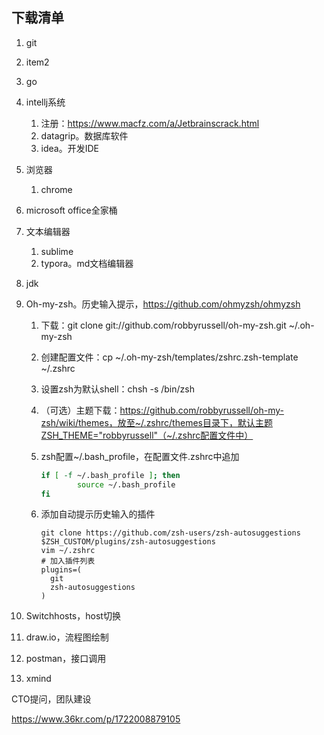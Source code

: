 ## 下载清单

1. git

2. item2

3. go

4. intellj系统

   1. 注册：https://www.macfz.com/a/Jetbrainscrack.html
   2. datagrip。数据库软件
   3. idea。开发IDE

5. 浏览器

   1. chrome

6. microsoft office全家桶

7. 文本编辑器

   1. sublime
   2. typora。md文档编辑器

8. jdk

9. Oh-my-zsh。历史输入提示，https://github.com/ohmyzsh/ohmyzsh

   1. 下载：git clone git://github.com/robbyrussell/oh-my-zsh.git ~/.oh-my-zsh

   2. 创建配置文件：cp ~/.oh-my-zsh/templates/zshrc.zsh-template ~/.zshrc

   3. 设置zsh为默认shell：chsh -s /bin/zsh

   4. （可选）主题下载：https://github.com/robbyrussell/oh-my-zsh/wiki/themes，放至~/.zshrc/themes目录下，默认主题ZSH_THEME="robbyrussell"（~/.zshrc配置文件中）

   5. zsh配置~/.bash_profile，在配置文件.zshrc中追加

      ```sh
      if [ -f ~/.bash_profile ]; then
              source ~/.bash_profile
      fi
      ```

   6. 添加自动提示历史输入的插件

      ```
      git clone https://github.com/zsh-users/zsh-autosuggestions $ZSH_CUSTOM/plugins/zsh-autosuggestions
      vim ~/.zshrc
      # 加入插件列表
      plugins=(
        git
        zsh-autosuggestions
      )
      ```

9. Switchhosts，host切换
10. draw.io，流程图绘制
11. postman，接口调用
12. xmind



CTO提问，团队建设

https://www.36kr.com/p/1722008879105



